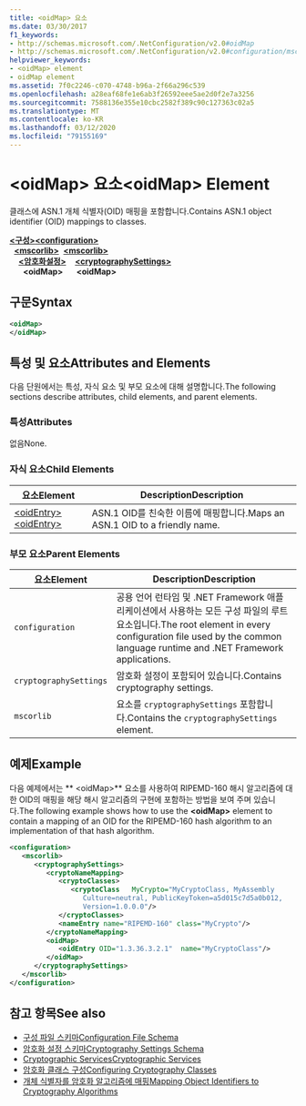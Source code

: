```yaml
---
title: <oidMap> 요소
ms.date: 03/30/2017
f1_keywords:
- http://schemas.microsoft.com/.NetConfiguration/v2.0#oidMap
- http://schemas.microsoft.com/.NetConfiguration/v2.0#configuration/mscorlib/cryptographySettings/oidMap
helpviewer_keywords:
- <oidMap> element
- oidMap element
ms.assetid: 7f0c2246-c070-4748-b96a-2f66a296c539
ms.openlocfilehash: a28eaf68fe1e6ab3f26592eee5ae2d0f2e7a3256
ms.sourcegitcommit: 7588136e355e10cbc2582f389c90c127363c02a5
ms.translationtype: MT
ms.contentlocale: ko-KR
ms.lasthandoff: 03/12/2020
ms.locfileid: "79155169"
---
```

# <a name="oidmap-element"></a><span data-ttu-id="518bb-102">\<oidMap> 요소</span><span class="sxs-lookup"><span data-stu-id="518bb-102">\<oidMap> Element</span></span>
<span data-ttu-id="518bb-103">클래스에 ASN.1 개체 식별자(OID) 매핑을 포함합니다.</span><span class="sxs-lookup"><span data-stu-id="518bb-103">Contains ASN.1 object identifier (OID) mappings to classes.</span></span>  

<span data-ttu-id="518bb-104">[**\<구성>**](../configuration-element.md)</span><span class="sxs-lookup"><span data-stu-id="518bb-104">[**\<configuration>**](../configuration-element.md)</span></span>\
<span data-ttu-id="518bb-105">&nbsp;&nbsp;[**\<mscorlib>**](mscorlib-element-for-cryptography-settings.md)</span><span class="sxs-lookup"><span data-stu-id="518bb-105">&nbsp;&nbsp;[**\<mscorlib>**](mscorlib-element-for-cryptography-settings.md)</span></span>\
<span data-ttu-id="518bb-106">&nbsp;&nbsp;&nbsp;&nbsp;[**\<암호화설정>**](cryptographysettings-element.md)</span><span class="sxs-lookup"><span data-stu-id="518bb-106">&nbsp;&nbsp;&nbsp;&nbsp;[**\<cryptographySettings>**](cryptographysettings-element.md)</span></span>\
<span data-ttu-id="518bb-107">&nbsp;&nbsp;&nbsp;&nbsp;&nbsp;&nbsp;**\<oidMap>**</span><span class="sxs-lookup"><span data-stu-id="518bb-107">&nbsp;&nbsp;&nbsp;&nbsp;&nbsp;&nbsp;**\<oidMap>**</span></span>

## <a name="syntax"></a><span data-ttu-id="518bb-108">구문</span><span class="sxs-lookup"><span data-stu-id="518bb-108">Syntax</span></span>  
  
```xml  
<oidMap>
</oidMap>  
```  
  
## <a name="attributes-and-elements"></a><span data-ttu-id="518bb-109">특성 및 요소</span><span class="sxs-lookup"><span data-stu-id="518bb-109">Attributes and Elements</span></span>  
 <span data-ttu-id="518bb-110">다음 단원에서는 특성, 자식 요소 및 부모 요소에 대해 설명합니다.</span><span class="sxs-lookup"><span data-stu-id="518bb-110">The following sections describe attributes, child elements, and parent elements.</span></span>  
  
### <a name="attributes"></a><span data-ttu-id="518bb-111">특성</span><span class="sxs-lookup"><span data-stu-id="518bb-111">Attributes</span></span>  
 <span data-ttu-id="518bb-112">없음</span><span class="sxs-lookup"><span data-stu-id="518bb-112">None.</span></span>  
  
### <a name="child-elements"></a><span data-ttu-id="518bb-113">자식 요소</span><span class="sxs-lookup"><span data-stu-id="518bb-113">Child Elements</span></span>  
  
|<span data-ttu-id="518bb-114">요소</span><span class="sxs-lookup"><span data-stu-id="518bb-114">Element</span></span>|<span data-ttu-id="518bb-115">Description</span><span class="sxs-lookup"><span data-stu-id="518bb-115">Description</span></span>|  
|-------------|-----------------|  
|[<span data-ttu-id="518bb-116">\<oidEntry></span><span class="sxs-lookup"><span data-stu-id="518bb-116">\<oidEntry></span></span>](oidentry-element.md)|<span data-ttu-id="518bb-117">ASN.1 OID를 친숙한 이름에 매핑합니다.</span><span class="sxs-lookup"><span data-stu-id="518bb-117">Maps an ASN.1 OID to a friendly name.</span></span>|  
  
### <a name="parent-elements"></a><span data-ttu-id="518bb-118">부모 요소</span><span class="sxs-lookup"><span data-stu-id="518bb-118">Parent Elements</span></span>  
  
|<span data-ttu-id="518bb-119">요소</span><span class="sxs-lookup"><span data-stu-id="518bb-119">Element</span></span>|<span data-ttu-id="518bb-120">Description</span><span class="sxs-lookup"><span data-stu-id="518bb-120">Description</span></span>|  
|-------------|-----------------|  
|`configuration`|<span data-ttu-id="518bb-121">공용 언어 런타임 및 .NET Framework 애플리케이션에서 사용하는 모든 구성 파일의 루트 요소입니다.</span><span class="sxs-lookup"><span data-stu-id="518bb-121">The root element in every configuration file used by the common language runtime and .NET Framework applications.</span></span>|  
|`cryptographySettings`|<span data-ttu-id="518bb-122">암호화 설정이 포함되어 있습니다.</span><span class="sxs-lookup"><span data-stu-id="518bb-122">Contains cryptography settings.</span></span>|  
|`mscorlib`|<span data-ttu-id="518bb-123">요소를 `cryptographySettings` 포함합니다.</span><span class="sxs-lookup"><span data-stu-id="518bb-123">Contains the `cryptographySettings` element.</span></span>|  
  
## <a name="example"></a><span data-ttu-id="518bb-124">예제</span><span class="sxs-lookup"><span data-stu-id="518bb-124">Example</span></span>  
 <span data-ttu-id="518bb-125">다음 예제에서는 \*\* \<oidMap>\*\* 요소를 사용하여 RIPEMD-160 해시 알고리즘에 대한 OID의 매핑을 해당 해시 알고리즘의 구현에 포함하는 방법을 보여 주며 있습니다.</span><span class="sxs-lookup"><span data-stu-id="518bb-125">The following example shows how to use the **\<oidMap>** element to contain a mapping of an OID for the RIPEMD-160 hash algorithm to an implementation of that hash algorithm.</span></span>  
  
```xml  
<configuration>  
   <mscorlib>  
      <cryptographySettings>  
         <cryptoNameMapping>  
            <cryptoClasses>  
               <cryptoClass   MyCrypto="MyCryptoClass, MyAssembly  
                  Culture=neutral, PublicKeyToken=a5d015c7d5a0b012,  
                  Version=1.0.0.0"/>  
            </cryptoClasses>  
            <nameEntry name="RIPEMD-160" class="MyCrypto"/>  
         </cryptoNameMapping>  
         <oidMap>  
            <oidEntry OID="1.3.36.3.2.1"  name="MyCryptoClass"/>  
         </oidMap>  
      </cryptographySettings>  
   </mscorlib>  
</configuration>  
```  
  
## <a name="see-also"></a><span data-ttu-id="518bb-126">참고 항목</span><span class="sxs-lookup"><span data-stu-id="518bb-126">See also</span></span>

- [<span data-ttu-id="518bb-127">구성 파일 스키마</span><span class="sxs-lookup"><span data-stu-id="518bb-127">Configuration File Schema</span></span>](../index.md)
- [<span data-ttu-id="518bb-128">암호화 설정 스키마</span><span class="sxs-lookup"><span data-stu-id="518bb-128">Cryptography Settings Schema</span></span>](index.md)
- [<span data-ttu-id="518bb-129">Cryptographic Services</span><span class="sxs-lookup"><span data-stu-id="518bb-129">Cryptographic Services</span></span>](../../../../standard/security/cryptographic-services.md)
- [<span data-ttu-id="518bb-130">암호화 클래스 구성</span><span class="sxs-lookup"><span data-stu-id="518bb-130">Configuring Cryptography Classes</span></span>](../../configure-cryptography-classes.md)
- [<span data-ttu-id="518bb-131">개체 식별자를 암호화 알고리즘에 매핑</span><span class="sxs-lookup"><span data-stu-id="518bb-131">Mapping Object Identifiers to Cryptography Algorithms</span></span>](../../map-object-identifiers-to-cryptography-algorithms.md)
